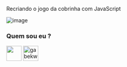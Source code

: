 
Recriando o jogo da cobrinha com JavaScript

![image](https://user-images.githubusercontent.com/76081229/177204549-9f40c54b-6590-4617-81d6-852048a018fd.png)


<h3 align="left"> Quem sou eu ? <src="https://cdn-icons-png.flaticon.com/512/920/920938.png" alt="gabekw.twitter" height="40" width="40" /></a></h3>
<p align="left">
<a href="https://www.linkedin.com/in/gabriellekwsiqueira/" target="blank"><img align="center" src="https://cdn-icons-png.flaticon.com/512/145/145807.png" height="40" width="40" /></a> 
<a href="https://twitter.com/Gabrielle_kw" target="blank"><img align="center" src="https://cdn-icons-png.flaticon.com/512/145/145812.png" alt="gabekw.twitter" height="40" width="40" /></a>
</p>

